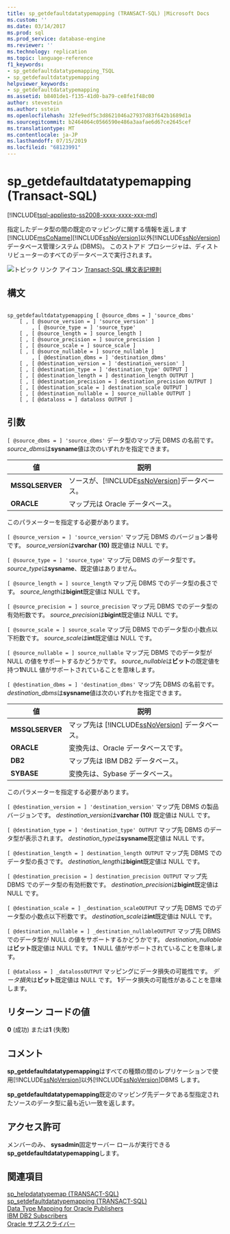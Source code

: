 ```yaml
---
title: sp_getdefaultdatatypemapping (TRANSACT-SQL) |Microsoft Docs
ms.custom: ''
ms.date: 03/14/2017
ms.prod: sql
ms.prod_service: database-engine
ms.reviewer: ''
ms.technology: replication
ms.topic: language-reference
f1_keywords:
- sp_getdefaultdatatypemapping_TSQL
- sp_getdefaultdatatypemapping
helpviewer_keywords:
- sp_getdefaultdatatypemapping
ms.assetid: b8401de1-f135-41d0-ba79-ce8fe1f48c00
author: stevestein
ms.author: sstein
ms.openlocfilehash: 32fe9edf5c3d8621046a27937d83f642b1689d1a
ms.sourcegitcommit: b2464064c0566590e486a3aafae6d67ce2645cef
ms.translationtype: MT
ms.contentlocale: ja-JP
ms.lasthandoff: 07/15/2019
ms.locfileid: "68123991"
---
```

# <a name="spgetdefaultdatatypemapping-transact-sql"></a>sp_getdefaultdatatypemapping (Transact-SQL)
[!INCLUDE[tsql-appliesto-ss2008-xxxx-xxxx-xxx-md](../../includes/tsql-appliesto-ss2008-xxxx-xxxx-xxx-md.md)]

  指定したデータ型の間の既定のマッピングに関する情報を返します[!INCLUDE[msCoName](../../includes/msconame-md.md)][!INCLUDE[ssNoVersion](../../includes/ssnoversion-md.md)]以外[!INCLUDE[ssNoVersion](../../includes/ssnoversion-md.md)]データベース管理システム (DBMS)。 このストアド プロシージャは、ディストリビューターのすべてのデータベースで実行されます。  
  
 ![トピック リンク アイコン](../../database-engine/configure-windows/media/topic-link.gif "トピック リンク アイコン") [Transact-SQL 構文表記規則](../../t-sql/language-elements/transact-sql-syntax-conventions-transact-sql.md)  
  
## <a name="syntax"></a>構文  
  
```  
  
sp_getdefaultdatatypemapping [ @source_dbms = ] 'source_dbms'   
    [ , [ @source_version = ] 'source_version' ]  
        , [ @source_type = ] 'source_type'    
    [ , [ @source_length = ] source_length ]  
    [ , [ @source_precision = ] source_precision ]  
    [ , [ @source_scale = ] source_scale ]  
    [ , [ @source_nullable = ] source_nullable ]  
        , [ @destination_dbms = ] 'destination_dbms'   
    [ , [ @destination_version = ] 'destination_version' ]  
    [ , [ @destination_type = ] 'destination_type' OUTPUT ]  
    [ , [ @destination_length = ] destination_length OUTPUT ]  
    [ , [ @destination_precision = ] destination_precision OUTPUT ]  
    [ , [ @destination_scale = ] destination_scale OUTPUT ]  
    [ , [ @destination_nullable = ] source_nullable OUTPUT ]  
    [ , [ @dataloss = ] dataloss OUTPUT ]  
```  
  
## <a name="arguments"></a>引数  
`[ @source_dbms = ] 'source_dbms'` データ型のマップ元 DBMS の名前です。 *source_dbms*は**sysname**値は次のいずれかを指定できます。  
  
|値|説明|  
|-----------|-----------------|  
|**MSSQLSERVER**|ソースが、[!INCLUDE[ssNoVersion](../../includes/ssnoversion-md.md)]データベース。|  
|**ORACLE**|マップ元は Oracle データベース。|  
  
 このパラメーターを指定する必要があります。  
  
`[ @source_version = ] 'source_version'` マップ元 DBMS のバージョン番号です。 *source_version*は**varchar (10)** 既定値は NULL です。  
  
`[ @source_type = ] 'source_type'` マップ元 DBMS のデータ型です。 *source_type*は**sysname**、既定値はありません。  
  
`[ @source_length = ] source_length` マップ元 DBMS でのデータ型の長さです。 *source_length*は**bigint**既定値は NULL です。  
  
`[ @source_precision = ] source_precision` マップ元 DBMS でのデータ型の有効桁数です。 *source_precision*は**bigint**既定値は NULL です。  
  
`[ @source_scale = ] source_scale` マップ元 DBMS でのデータ型の小数点以下桁数です。 *source_scale*は**int**既定値は NULL です。  
  
`[ @source_nullable = ] source_nullable` マップ元 DBMS でのデータ型が NULL の値をサポートするかどうかです。 *source_nullable*は**ビット**の既定値を持つ**1**NULL 値がサポートされていることを意味します。  
  
`[ @destination_dbms = ] 'destination_dbms'` マップ先 DBMS の名前です。 *destination_dbms*は**sysname**値は次のいずれかを指定できます。  
  
|値|説明|  
|-----------|-----------------|  
|**MSSQLSERVER**|マップ先は [!INCLUDE[ssNoVersion](../../includes/ssnoversion-md.md)] データベース。|  
|**ORACLE**|変換先は、Oracle データベースです。|  
|**DB2**|マップ先は IBM DB2 データベース。|  
|**SYBASE**|変換先は、Sybase データベース。|  
  
 このパラメーターを指定する必要があります。  
  
`[ @destination_version = ] 'destination_version'` マップ先 DBMS の製品バージョンです。 *destination_version*は**varchar (10)** 既定値は NULL です。  
  
`[ @destination_type = ] 'destination_type' OUTPUT` マップ先 DBMS のデータ型が表示されます。 *destination_type*は**sysname**既定値は NULL です。  
  
`[ @destination_length = ] destination_length OUTPUT` マップ先 DBMS でのデータ型の長さです。 *destination_length*は**bigint**既定値は NULL です。  
  
`[ @destination_precision = ] destination_precision OUTPUT` マップ先 DBMS でのデータ型の有効桁数です。 *destination_precision*は**bigint**既定値は NULL です。  
  
`[ @destination_scale = ] _destination_scaleOUTPUT` マップ先 DBMS でのデータ型の小数点以下桁数です。 *destination_scale*は**int**既定値は NULL です。  
  
`[ @destination_nullable = ] _destination_nullableOUTPUT` マップ先 DBMS でのデータ型が NULL の値をサポートするかどうかです。 *destination_nullable*は**ビット**既定値は NULL です。 **1** NULL 値がサポートされていることを意味します。  
  
`[ @dataloss = ] _datalossOUTPUT` マッピングにデータ損失の可能性です。 *データ損失*は**ビット**既定値は NULL です。 **1**データ損失の可能性があることを意味します。  
  
## <a name="return-code-values"></a>リターン コードの値  
 **0** (成功) または**1** (失敗)  
  
## <a name="remarks"></a>コメント  
 **sp_getdefaultdatatypemapping**はすべての種類の間のレプリケーションで使用[!INCLUDE[ssNoVersion](../../includes/ssnoversion-md.md)]以外[!INCLUDE[ssNoVersion](../../includes/ssnoversion-md.md)]DBMS します。  
  
 **sp_getdefaultdatatypemapping**既定のマッピング先データである型指定されたソースのデータ型に最も近い一致を返します。  
  
## <a name="permissions"></a>アクセス許可  
 メンバーのみ、 **sysadmin**固定サーバー ロールが実行できる**sp_getdefaultdatatypemapping**します。  
  
## <a name="see-also"></a>関連項目  
 [sp_helpdatatypemap &#40;TRANSACT-SQL&#41;](../../relational-databases/system-stored-procedures/sp-helpdatatypemap-transact-sql.md)   
 [sp_setdefaultdatatypemapping &#40;TRANSACT-SQL&#41;](../../relational-databases/system-stored-procedures/sp-setdefaultdatatypemapping-transact-sql.md)   
 [Data Type Mapping for Oracle Publishers](../../relational-databases/replication/non-sql/data-type-mapping-for-oracle-publishers.md)   
 [IBM DB2 Subscribers](../../relational-databases/replication/non-sql/ibm-db2-subscribers.md)   
 [Oracle サブスクライバー](../../relational-databases/replication/non-sql/oracle-subscribers.md)  
  
  
